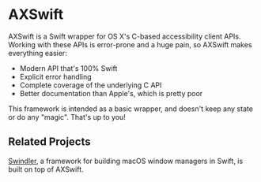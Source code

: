 # AXSwift

AXSwift is a Swift wrapper for OS X's C-based accessibility client APIs. Working with these APIs is
error-prone and a huge pain, so AXSwift makes everything easier:

- Modern API that's 100% Swift
- Explicit error handling
- Complete coverage of the underlying C API
- Better documentation than Apple's, which is pretty poor

This framework is intended as a basic wrapper, and doesn't keep any state or do any "magic".
That's up to you!

## Related Projects

[Swindler](https://github.com/tmandry/Swindler), a framework for building macOS window managers in Swift, is built on top of AXSwift.
